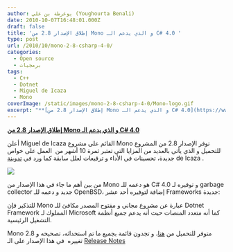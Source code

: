 ```yaml
---
author: يوغرطة بن علي (Youghourta Benali)
date: 2010-10-07T16:48:01.000Z
draft: false
title: 'إطلاق الإصدار 2.8 من Mono و الذي يدعم الـ C# 4.0 '
type: post
url: /2010/10/mono-2-8-csharp-4-0/
categories:
  - Open source
  - برمجيات
tags:
  - C++
  - Dotnet
  - Miguel de Icaza
  - Mono
coverImage: /static/images/mono-2-8-csharp-4-0/Mono-logo.gif
excerpt: "**[إطلاق الإصدار 2.8 من Mono و الذي يدعم الـ C# 4.0](https://www.it-scoop.com/2010/10/mono-2-8-csharp-4-0/)**\n\nأعلن Miguel de Icaza القائم على مشروع Mono توفر الإصدار 2.8 من المشروع للتحميل و الذي يأتي بالعديد من المزايا التي تعتبر ثمرة 10 أشهر من\_ العمل على خواص جديدة،"
---
```

**[إطلاق الإصدار 2.8 من Mono و الذي يدعم الـ C# 4.0](https://www.it-scoop.com/2010/10/mono-2-8-csharp-4-0/)**

أعلن Miguel de Icaza القائم على مشروع Mono توفر الإصدار 2.8 من المشروع للتحميل و الذي يأتي بالعديد من المزايا التي تعتبر ثمرة 10 أشهر من  العمل على خواص جديدة، تحسينات في الأداء و ترقيعات لعلل سابقة كما ورد في [تدوينة](http://tirania.org/blog/archive/2010/Oct-06.html) de Icaza .

![](/static/images/mono-2-8-csharp-4-0/Mono-logo.gif)

من بين أهم ما جاء في هذا الإصدار من Mono هو دعمه للـ C# 4.0 و توفيره لـ garbage collector جديد و دعمه للـ OpenBSD، إضافة لتوفيره أحد عشر Frameworks جديدة:

للتذكير فإن Mono عبارة عن مشروع مجاني و مفتوح المصدر مكافئ للـ Dotnet Framework المملوك لـ Microsoft كما أنه متعدد المنصات حيث أنه يدعم جميع أنظمة التشغيل الرئيسية.

Mono 2.8 متوفر للتحميل من [هنا](http://www.go-mono.com/mono-downloads/download.html)، و تجدون قائمة بجميع ما تم استحداثه، تصحيحه و تغييره  في هذا الإصدار على الـ [Release Notes](http://www.mono-project.com/Release_Notes_Mono\_2.8)

